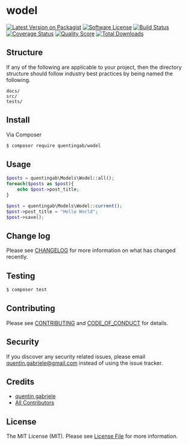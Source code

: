 # wodel

[![Latest Version on Packagist][ico-version]](https://packagist.org/packages/quentingab/wodel)
[![Software License][ico-license]](LICENSE.md)
[![Build Status][ico-travis]][link-travis]
[![Coverage Status][ico-scrutinizer]][link-scrutinizer]
[![Quality Score][ico-code-quality]][link-code-quality]
[![Total Downloads][ico-downloads]](https://packagist.org/packages/quentingab/wodel)

## Structure

If any of the following are applicable to your project, then the directory structure should follow industry best practices by being named the following.

```
docs/
src/
tests/
```


## Install

Via Composer

``` bash
$ composer require quentingab/wodel
```

## Usage

``` php
$posts = quentingab\Models\Wodel::all();
foreach($posts as $post){
    echo $post->post_title;
}
```

``` php
$post = quentingab\Models\Wodel::current();
$post->post_title = "Hello World";
$post->save();
```

## Change log

Please see [CHANGELOG](CHANGELOG.md) for more information on what has changed recently.

## Testing

``` bash
$ composer test
```

## Contributing

Please see [CONTRIBUTING](CONTRIBUTING.md) and [CODE_OF_CONDUCT](CODE_OF_CONDUCT.md) for details.

## Security

If you discover any security related issues, please email quentin.gabriele@gmail.com instead of using the issue tracker.

## Credits

- [quentin gabriele][link-author]
- [All Contributors][link-contributors]

## License

The MIT License (MIT). Please see [License File](LICENSE.md) for more information.

[ico-version]: https://img.shields.io/packagist/v/quentingab/wodel.svg?style=flat-square
[ico-license]: https://img.shields.io/badge/license-MIT-brightgreen.svg?style=flat-square
[ico-travis]: https://img.shields.io/travis/quentingab/wodel/master.svg?style=flat-square
[ico-scrutinizer]: https://img.shields.io/scrutinizer/coverage/g/quentingab/wodel.svg?style=flat-square
[ico-code-quality]: https://img.shields.io/scrutinizer/g/quentingab/wodel.svg?style=flat-square
[ico-downloads]: https://img.shields.io/packagist/dt/quentingab/wodel.svg?style=flat-square

[link-packagist]: https://packagist.org/packages/quentingab/wodel
[link-travis]: https://travis-ci.org/quentingab/wodel
[link-scrutinizer]: https://scrutinizer-ci.com/g/quentingab/wodel/code-structure
[link-code-quality]: https://scrutinizer-ci.com/g/quentingab/wodel
[link-downloads]: https://packagist.org/packages/quentingab/wodel
[link-author]: https://github.com/quentingab
[link-contributors]: ../../contributors
